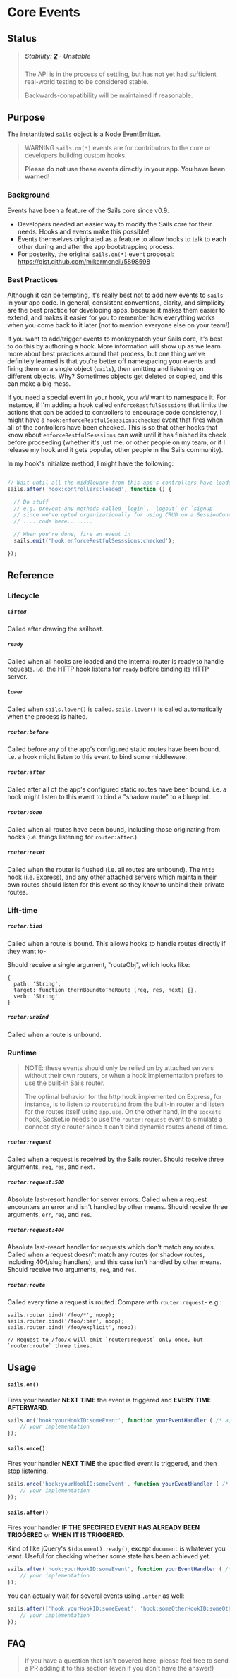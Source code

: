# Core Events

## Status

> ##### Stability: [2](http://nodejs.org/api/documentation.html#documentation_stability_index) - Unstable
>
> The API is in the process of settling, but has not yet had sufficient real-world testing to be considered stable.
>
> Backwards-compatibility will be maintained if reasonable.


## Purpose

The instantiated `sails` object is a Node EventEmitter.

> WARNING
> `sails.on(*)` events are for contributors to the core or developers building custom hooks.
>
> **Please do not use these events directly in your app. You have been warned!**


### Background

Events have been a feature of the Sails core since v0.9.

+ Developers needed an easier way to modify the Sails core for their needs.  Hooks and events make this possible!
+ Events themselves originated as a feature to allow hooks to talk to each other during and after the app bootstrapping process.
+ For posterity, the original `sails.on(*)` event proposal: https://gist.github.com/mikermcneil/5898598

### Best Practices

Although it can be tempting, it's really best not to add new events to `sails` in your app code.  In general, consistent conventions, clarity, and simplicity are the best practice for developing apps, because it makes them easier to extend, and makes it easier for you to remember how everything works when you come back to it later (not to mention everyone else on your team!)

If you want to add/trigger events to monkeypatch your Sails core, it's best to do this by authoring a hook.  More information will show up as we learn more about best practices around that process, but one thing we've definitely learned is that you're better off namespacing your events and firing them on a single object (`sails`), then emitting and listening on different objects.  Why?  Sometimes objects get deleted or copied, and this can make a big mess.

If you need a special event in your hook, you *will* want to namespace it.  For instance, if I'm adding a hook called `enforceRestfulSesssions` that limits the actions that can be added to controllers to encourage code consistency, I might have a `hook:enforceRestfulSesssions:checked` event that fires when all of the controllers have been checked.  This is so that other hooks that know about `enforceRestfulSesssions` can wait until it has finished its check before proceeding  (whether it's just me, or other people on my team, or if I release my hook and it gets popular, other people in the Sails community).

In my hook's initialize method, I might have the following:

```javascript

// Wait until all the middleware from this app's controllers have loaded
sails.after('hook:controllers:loaded', function () {

  // Do stuff
  // e.g. prevent any methods called `login`, `logout` or `signup`
  // since we've opted organizationally for using CRUD on a SessionController instead
  // .....code here........

  // When you're done, fire an event in
  sails.emit('hook:enforceRestfulSesssions:checked');

});
```



## Reference

### Lifecycle

##### `lifted`
Called after drawing the sailboat.

##### `ready`
Called when all hooks are loaded and the internal router is ready to handle requests.
i.e. the HTTP hook listens for `ready` before binding its HTTP server.

##### `lower`
Called when `sails.lower()` is called.  `sails.lower()` is called automatically when the process is halted.

##### `router:before`
Called before any of the app's configured static routes have been bound.
i.e. a hook might listen to this event to bind some middleware.

##### `router:after`
Called after all of the app's configured static routes have been bound.
i.e. a hook might listen to this event to bind a "shadow route" to a blueprint.

##### `router:done`
Called when all routes have been bound, including those originating from hooks (i.e. things listening for `router:after`.)

##### `router:reset`
Called when the router is flushed (i.e. all routes are unbound).
The `http` hook (i.e. Express), and any other attached servers which maintain their own routes should listen for this event so they know to unbind their private routes.


### Lift-time

##### `router:bind`
Called when a route is bound. This allows hooks to handle routes directly if they want to-


Should receive a single argument, "routeObj", which looks like:
```
{
  path: 'String',
  target: function theFnBoundtoTheRoute (req, res, next) {},
  verb: 'String'
}
```

##### `router:unbind`
Called when a route is unbound.


### Runtime

> NOTE: these events should only be relied on by attached servers without their own routers, or when a hook
> implementation prefers to use the built-in Sails router.
>
> The optimal behavior for the http hook implemented on Express, for instance, is to listen to `router:bind`
> from the built-in router and listen for the routes itself using `app.use`.  On the other hand, in the `sockets` hook,
> Socket.io needs to use the `router:request` event to simulate a connect-style router since it
> can't bind dynamic routes ahead of time.


##### `router:request`
Called when a request is received by the Sails router.  Should receive three arguments, `req`, `res`, and `next`.

##### `router:request:500`
Absolute last-resort handler for server errors.
Called when a request encounters an error and isn't handled by other means.
Should receive three arguments, `err`, `req`, and `res`.

##### `router:request:404`
Absolute last-resort handler for requests which don't match any routes.
Called when a request doesn't match any routes (or shadow routes, including 404/slug handlers), and this case isn't handled by other means.
Should receive two arguments, `req`, and `res`.

##### `router:route`
Called every time a request is routed.  Compare with `router:request`- e.g.:

```
sails.router.bind('/foo/*', noop);
sails.router.bind('/foo/:bar', noop);
sails.router.bind('/foo/explicit', noop);

// Request to /foo/x will emit `router:request` only once, but `router:route` three times.
```




## Usage

#### `sails.on()`

Fires your handler **NEXT TIME** the event is triggered and **EVERY TIME AFTERWARD**.

```javascript
sails.on('hook:yourHookID:someEvent', function yourEventHandler ( /* a, b, c, ..., z */ ) {
	// your implementation
});
```

#### `sails.once()`

Fires your handler **NEXT TIME** the specified event is triggered, and then stop listening.

```javascript
sails.once('hook:yourHookID:someEvent', function yourEventHandler ( /* a, b, c, ..., z */ ) {
	// your implementation
});
```

#### `sails.after()`

Fires your handler **IF THE SPECIFIED EVENT HAS ALREADY BEEN TRIGGERED** or **WHEN IT IS TRIGGERED**.

Kind of like jQuery's `$(document).ready()`, except `document` is whatever you want.
Useful for checking whether some state has been achieved yet.

```javascript
sails.after('hook:yourHookID:someEvent', function yourEventHandler ( /* a, b, c, ..., z */ ) {
	// your implementation
});
```

You can actually wait for several events using `.after` as well:

```javascript
sails.after(['hook:yourHookID:someEvent', 'hook:someOtherHookID:someOtherEvent'], function yourEventHandler ( /* a, b, c, ..., z */ ) {
	// your implementation
});
```

<!--

This can be omitted for now-- it really shouldn't be used in userspace.
May be deprecated, API may change.  Please do not use.


#### sails.emit

Emit the specified event with the specified arguments to all listeners.

```javascript
sails.emit('hook:yourHookID:someEvent', 'arbitrary', 'number', {of: 'arguments'}, ['allowed']);
```

-->


## FAQ

> If you have a question that isn't covered here, please feel free to send a PR adding it to this section (even if you don't have the answer!)
